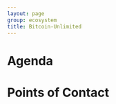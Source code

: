 ```yaml
---
layout: page
group: ecosystem
title: Bitcoin-Unlimited
---
```


Agenda
======

Points of Contact
=================

